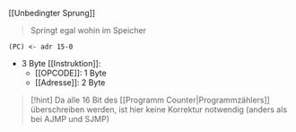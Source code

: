 [[Unbedingter Sprung]]

> Springt egal wohin im Speicher

`(PC) <- adr 15-0`

- 3 Byte [[Instruktion]]: 
	- [[OPCODE]]: 1 Byte
	- [[Adresse]]: 2 Byte

> [!hint] Da alle 16 Bit des [[Programm Counter|Programmzählers]] überschreiben werden, ist hier keine Korrektur notwendig (anders als bei AJMP und SJMP)

